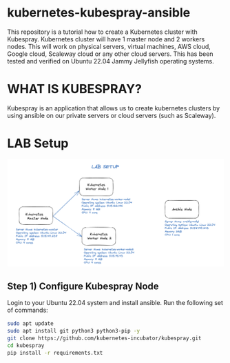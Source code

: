 # kubernetes-kubespray-ansible

This repository is a tutorial how to create a Kubernetes cluster with Kubespray. Kubernetes cluster will have 1 master node and 2 workers nodes.
This will work on physical servers, virtual machines, AWS cloud, Google cloud, Scaleway cloud or any other cloud servers. This has been tested and verified on Ubuntu 22.04 Jammy Jellyfish operating systems. 

# WHAT IS KUBESPRAY?
Kubespray is an application that allows us to create kubernetes clusters by using ansible on our private servers or cloud servers (such as Scaleway).


# LAB Setup
![LAB SETUP](lab-setup.png)


## Step 1) Configure Kubespray Node
Login to your Ubuntu 22.04 system and install ansible. Run the following set of commands:

```bash
sudo apt update
sudo apt install git python3 python3-pip -y
git clone https://github.com/kubernetes-incubator/kubespray.git
cd kubespray
pip install -r requirements.txt
```
